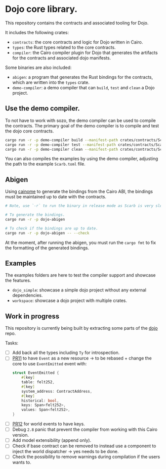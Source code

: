 # Dojo core library.

This repository contains the contracts and associated tooling for Dojo.

It includes the following crates:

* `contracts`: the core contracts and logic for Dojo written in Cairo.
* `types`: the Rust types related to the core contracts.
* `compiler`: the Cairo compiler plugin for Dojo that generates the artifacts for the contracts and associated dojo manifests.

Some binaries are also included:

* `abigen`: a program that generates the Rust bindings for the contracts, which are written into the `types` crate.
* `demo-compiler`: a demo compiler that can `build`, `test` and `clean` a Dojo project.

## Use the demo compiler.

To not have to work with sozo, the demo compiler can be used to compile the contracts.
The primary goal of the demo compiler is to compile and test the dojo core contracts.

```bash
cargo run -r -p demo-compiler build --manifest-path crates/contracts/Scarb.toml
cargo run -r -p demo-compiler test --manifest-path crates/contracts/Scarb.toml
cargo run -r -p demo-compiler clean --manifest-path crates/contracts/Scarb.toml
```

You can also compiles the examples by using the demo compiler, adjusting the path to the example `Scarb.toml` file.

## Abigen

Using [cainome](https://github.com/cartridge-gg/cainome) to generate the bindings from the Cairo ABI, the bindings must be maintained up to date with the contracts.

```bash
# Note, use `-r` to run the binary in release mode as Scarb is very slow in debug mode.

# To generate the bindings.
cargo run -r -p dojo-abigen

# To check if the bindings are up to date.
cargo run -r -p dojo-abigen -- --check
```

At the moment, after running the abigen, you must run the `cargo fmt` to fix the formatting of the generated bindings.

## Examples

The examples folders are here to test the compiler support and showcase the features.

* `dojo_simple`: showcase a simple dojo project without any external dependencies.
* `workspace`: showcase a dojo project with multiple crates.

## Work in progress

This repository is currently being built by extracting some parts of the [dojo](https://github.com/dojoengine/dojo) repo.

Tasks:

- [ ] Add back all the types including `Ty` for introspection.
- [ ] [PR11](https://github.com/dojoengine/dojo-core/pull/11) to have `Event` as a new resource -> to be rebased + change the core to use `EventEmitted` event with:
    ```rust
    struct EventEmitted {
        #[key]
        table: felt252,
        #[key]
        system_address: ContractAddress,
        #[key]
        historical: bool,
        keys: Span<felt252>,
        values: Span<felt252>,
    }
    ```
- [ ] [PR12](https://github.com/dojoengine/dojo-core/pull/12) for world events to have keys.
- [ ] Debug `2.8` panic that prevent the compiler from working with this Cairo version.
- [ ] Add model extensibility (append only).
- [ ] Check if base contract can be removed to instead use a component to inject the world dispatcher -> yes needs to be done.
- [ ] Check the possibility to remove warnings during compilation if the users wants to.
